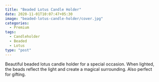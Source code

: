 ```yaml
---
title: "Beaded Lotus Candle Holder"
date: 2020-11-01T10:07:47+05:30
image: "beaded-lotus-candle-holder/cover.jpg"
categories: 
  - Premium
tags: 
  - Candleholder
  - Beaded
  - Lotus
type: "post"
---
```


Beautiful beaded lotus candle holder for a special occasion. When lighted, the beads reflect the light and create a magical surrounding. Also perfect for gifting.
